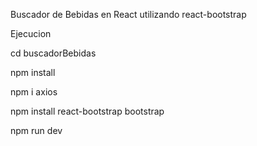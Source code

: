 Buscador de Bebidas en React utilizando react-bootstrap

Ejecucion

cd buscadorBebidas

npm install

npm i axios

npm install react-bootstrap bootstrap 

npm run dev